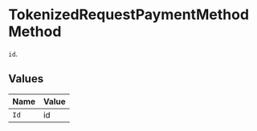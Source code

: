 # TokenizedRequestPaymentMethodMethod

`id`.


## Values

| Name  | Value |
| ----- | ----- |
| `Id`  | id    |